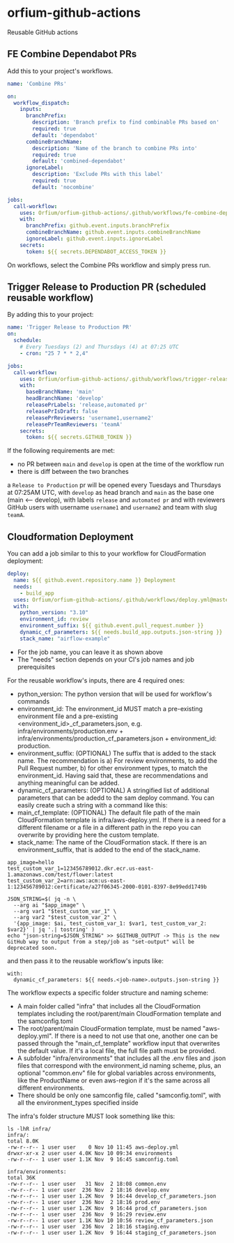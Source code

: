 # orfium-github-actions
Reusable GitHub actions


## FE Combine Dependabot PRs

Add this to your project's workflows.

```yaml
name: 'Combine PRs'

on:
  workflow_dispatch:
    inputs:
      branchPrefix:
        description: 'Branch prefix to find combinable PRs based on'
        required: true
        default: 'dependabot'
      combineBranchName:
        description: 'Name of the branch to combine PRs into'
        required: true
        default: 'combined-dependabot'
      ignoreLabel:
        description: 'Exclude PRs with this label'
        required: true
        default: 'nocombine'

jobs:
  call-workflow:
    uses: Orfium/orfium-github-actions/.github/workflows/fe-combine-dependabot-prs.yml@master
    with:
      branchPrefix: github.event.inputs.branchPrefix
      combineBranchName: github.event.inputs.combineBranchName
      ignoreLabel: github.event.inputs.ignoreLabel
    secrets:
      token: ${{ secrets.DEPENDABOT_ACCESS_TOKEN }}


```

On workflows, select the Combine PRs workflow and simply press run.


## Trigger Release to Production PR (scheduled reusable workflow)

By adding this to your project:
```yaml
name: 'Trigger Release to Production PR'
on:
  schedule:
    # Every Tuesdays (2) and Thursdays (4) at 07:25 UTC
    - cron: "25 7 * * 2,4"

jobs:
  call-workflow:
    uses: Orfium/orfium-github-actions/.github/workflows/trigger-release-pr.yml@master
    with:
      baseBranchName: 'main'
      headBranchName: 'develop'
      releasePrLabels: 'release,automated pr'
      releasePrIsDraft: false
      releasePrReviewers: 'username1,username2'
      releasePrTeamReviewers: 'teamA'
    secrets:
      token: ${{ secrets.GITHUB_TOKEN }}
```
If the following requirements are met:
* no PR between `main` and `develop` is open at the time of the workflow run
* there is diff between the two branches

a `Release to Production` pr will be opened every Tuesdays and Thursdays at 07:25AM UTC, with `develop` as
head branch and `main` as the base one (main <-- develop), with labels `release` and `automated pr` and with 
reviewers GitHub users with username `username1` and `username2` and team with slug `teamA`.

## Cloudformation Deployment
You can add a job similar to this to your workflow for CloudFormation deployment:
```yaml
deploy:
  name: ${{ github.event.repository.name }} Deployment
  needs:
    - build_app
  uses: Orfium/orfium-github-actions/.github/workflows/deploy.yml@master
  with:
    python_version: "3.10"
    environment_id: review
    environment_suffix: ${{ github.event.pull_request.number }}
    dynamic_cf_parameters: ${{ needs.build_app.outputs.json-string }}
    stack_name: "airflow-example"
```
* For the job name, you can leave it as shown above
* The "needs" section depends on your CI's job names and job prerequisites

For the reusable workflow's inputs, there are 4 required ones:
* python_version: The python version that will be used for workflow's commands
* environment_id: The environment_id MUST match a pre-existing environment file and a pre-existing <environment_id>_cf_parameters.json, e.g. infra/environments/production.env + infra/environments/production_cf_parameters.json + environment_id: production.
* environment_suffix: (OPTIONAL) The suffix that is added to the stack name. The recommendation is a) For review environments, to add the Pull Request number, b) for other environment types, to match the environment_id. Having said that, these are recommendations and anything meaningful can be added.
* dynamic_cf_parameters: (OPTIONAL) A stringified list of additional parameters that can be adedd to the sam deploy command. You can easily create such a string with a command like this:
* main_cf_template: (OPTIONAL) The default file path of the main CloudFormation template is infra/aws-deploy.yml. If there is a need for a different filename or a file in a different path in the repo you can overwrite by providing here the custom template.
* stack_name: The name of the CloudFormation stack. If there is an environment_suffix, that is added to the end of the stack_name.
```
app_image=hello
test_custom_var_1=123456789012.dkr.ecr.us-east-1.amazonaws.com/test/flower:latest
test_custom_var_2=arn:aws:acm:us-east-1:123456789012:certificate/a27f06345-2000-0101-8397-8e99edd1749b

JSON_STRING=$( jq -n \
  --arg ai "$app_image" \
  --arg var1 "$test_custom_var_1" \
  --arg var2 "$test_custom_var_2" \
  '{app_image: $ai, test_custom_var_1: $var1, test_custom_var_2: $var2}' | jq '.| tostring' )
echo "json-string=$JSON_STRING" >> $GITHUB_OUTPUT -> This is the new GitHub way to output from a step/job as "set-output" will be deprecated soon.
```
and then pass it to the reusable workflow's inputs like:
```
with:
  dynamic_cf_parameters: ${{ needs.<job-name>.outputs.json-string }}
```

The workflow expects a specific folder structure and naming scheme:
* A main folder called "infra" that includes all the CloudFormation templates including the root/parent/main CloudFormation template and the samconfig.toml
* The root/parent/main CloudFormation template, must be named "aws-deploy.yml". If there is a need to not use that one, another one can be passed through the "main_cf_template" workflow input that overwrites the default value. If it's a local file, the full file path must be provided.
* A subfolder "infra/environments" that includes all the .env files and .json files that correspond with the environment_id naming scheme, plus, an optional "common.env" file for global variables across environments, like the ProductName or even aws-region if it's the same across all different environments.
* There should be only one samconfig file, called "samconfig.toml", with all the environment_types specified inside

The infra's folder structure MUST look something like this:
```
ls -lhR infra/
infra/:
total 8.0K
-rw-r--r-- 1 user user    0 Nov 10 11:45 aws-deploy.yml
drwxr-xr-x 2 user user 4.0K Nov 10 09:34 environments
-rw-r--r-- 1 user user 1.1K Nov  9 16:45 samconfig.toml

infra/environments:
total 36K
-rw-r--r-- 1 user user   31 Nov  2 18:08 common.env
-rw-r--r-- 1 user user  236 Nov  2 18:16 develop.env
-rw-r--r-- 1 user user 1.2K Nov  9 16:44 develop_cf_parameters.json
-rw-r--r-- 1 user user  236 Nov  2 18:16 prod.env
-rw-r--r-- 1 user user 1.2K Nov  9 16:44 prod_cf_parameters.json
-rw-r--r-- 1 user user  236 Nov  9 16:29 review.env
-rw-r--r-- 1 user user 1.1K Nov 10 10:56 review_cf_parameters.json
-rw-r--r-- 1 user user  236 Nov  2 18:16 staging.env
-rw-r--r-- 1 user user 1.2K Nov  9 16:44 staging_cf_parameters.json
```
